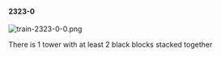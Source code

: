 #### 2323-0
![train-2323-0-0.png](https://github.com/lil-lab/nlvr/raw/master/nlvr/train/images/50/train-2323-0-0.png "train-2323-0-0.png")

There is 1 tower with at least 2 black blocks stacked together